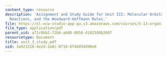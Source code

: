 ```yaml
---
content_type: resource
description: 'Assignment and Study Guide for Unit III: Molecular Orbital Theory, Pericyclic
  Reactions, and the Woodward-Hoffmann Rules.'
file: https://ol-ocw-studio-app-qa.s3.amazonaws.com/courses/5-13-organic-chemistry-ii-fall-2006/3a9215184e2d2a8c87106f46054d90e0_unit_3_study.pdf
file_type: application/pdf
parent_uid: a71c9bb2-72b8-ab08-0056-4102588b2607
resourcetype: Document
title: unit_3_study.pdf
uid: 3a921518-4e2d-2a8c-8710-6f46054d90e0
---
```

